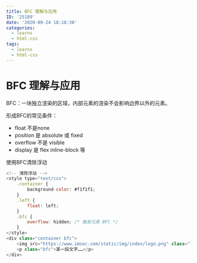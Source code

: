 ```yaml
---
title: BFC 理解与应用
ID: '25189'
date: '2020-09-24 18:18:30'
categories:
  - learns
  - html-css
tags:
  - learns
  - html-css
---
```


# BFC 理解与应用

BFC：一块独立渲染的区域，内部元素的渲染不会影响边界以外的元素。

形成BFC的常见条件：

- float 不是none
- position 是 absolute 或 fixed
- overflow 不是 visible
- display 是 flex inline-block 等

使用BFC清除浮动

``` js 
<!-- 清除浮动 -->
<style type="text/css">
    .container {
        background-color: #f1f1f1;
    }
    .left {
        float: left;
    }
    .bfc {
        overflow: hidden; /* 触发元素 BFC */
    }
</style>
<div class="container bfc">
    <img src="https://www.imooc.com/static/img/index/logo.png" class="left" style="magin-right: 10px;"/>
    <p class="bfc">某一段文字……</p>
</div>
```
 

